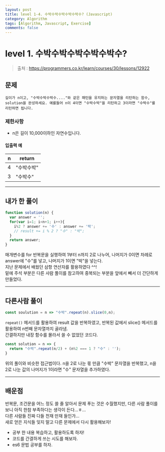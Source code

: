 ```yaml
---
layout: post
title: level 1-4. 수박수박수박수박수박수? (Javascript)
category: Algorithm
tags: [Algorithm, Javascript, Exercise]
comments: false
---
```

# level 1. 수박수박수박수박수박수?
> 출처 : <https://programmers.co.kr/learn/courses/30/lessons/12922>

## 문제

```
길이가 n이고, "수박수박수박수...."와 같은 패턴을 유지하는 문자열을 리턴하는 함수, solution을 완성하세요. 예를들어 n이 4이면 "수박수박"을 리턴하고 3이라면 "수박수"를 리턴하면 됩니다.
```

### 제한사항

  - n은 길이 10,000이하인 자연수입니다.

#### 입출력 예

n | return 
--------- | ---------
4 | "수박수박"
3 | "수박수"

***

## 내가 한 풀이
```javascript
function solution(n) {
  var answer = '';
  for(var i=1; i<n+1; i++){
    i%2 ? answer += '수' : answer += '박';
    // result += i % 2 ? "수" : "박";
  }
  return answer;
}
```
매개변수를 for 반복문을 실행하여 1부터 n까지 2로 나누어, 나머지가 0이면 차례로 answer에 "수"를 넣고, 나머지가 1이면 "박"을 넣는다.  
지난 문제에서 배웠던 삼항 연산자를 활용하였다 ^^!  
밑에 주석 부분은 다른 사람 풀이를 참고하여 중복되는 부분을 앞에서 빼서 더 간단하게 만들었다.

***

## 다른사람 풀이
```javascript
const soulution = n => "수박".repeat(n).slice(0,n);
```
`repeat()` 메서드를 활용하여 result 값을 반복하였고, 반복된 값에서 slice() 메서드를 활용하여 n번째 문자열까지 골라냄.  
간결하지만 내장 함수를 몰라서 쓸 수 없었던 코드다.

```javascript
const solution = n => {
  return "수박".repeat(n/2) + (n%2 === 1 ? "수" : '');
}
```
위의 풀이와 비슷한 접근법이다. n을 2로 나눈 몫 만큼 "수박" 문자열을 반복했고, n을 2로 나눈 값의 나머지가 1이라면 "수" 문자열을 추가하였다.

***

## 배운점

반복문, 조건문을 어느 정도 쓸 줄 알아서 문제 푸는 것은 수월했지만, 다른 사람 풀이를 보니 아직 한참 부족하다는 생각이 든다...ㅎ...  
다른 사람들 진짜 다들 천재 만재 들인가...  
새로 얻은 지식들 잊지 말고 다른 문제에서 다시 활용해보자!

- 공부 한 내용 복습하고, 활용하도록 하자!
- 코드를 간결하게 쓰는 시도를 해보자.
- es6 문법 공부를 하자.